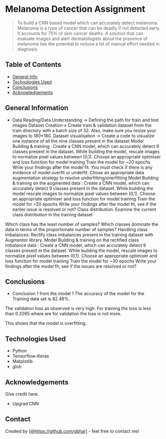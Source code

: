 # Melanoma Detection Assignment
> To build a CNN based model which can accurately detect melanoma. Melanoma is a type of cancer that can be deadly if not detected early. It accounts for 75% of skin cancer deaths. A solution that can evaluate images and alert dermatologists about the presence of melanoma has the potential to reduce a lot of manual effort needed in diagnosis.


## Table of Contents
* [General Info](#general-information)
* [Technologies Used](#technologies-used)
* [Conclusions](#conclusions)
* [Acknowledgements](#acknowledgements)

<!-- You can include any other section that is pertinent to your problem -->

## General Information
- Data Reading/Data Understanding → Defining the path for train and test images Dataset Creation→ Create train & validation dataset from the train directory with a batch size of 32. Also, make sure you resize your images to 180*180. Dataset visualisation → Create a code to visualize one instance of all the nine classes present in the dataset Model Building & training : Create a CNN model, which can accurately detect 9 classes present in the dataset. While building the model, rescale images to normalize pixel values between (0,1). Choose an appropriate optimiser and loss function for model training Train the model for ~20 epochs Write your findings after the model fit. You must check if there is any evidence of model overfit or underfit. Chose an appropriate data augmentation strategy to resolve underfitting/overfitting Model Building & training on the augmented data : Create a CNN model, which can accurately detect 9 classes present in the dataset. While building the model rescale images to normalize pixel values between (0,1). Choose an appropriate optimiser and loss function for model training Train the model for ~20 epochs Write your findings after the model fit, see if the earlier issue is resolved or not? Class distribution: Examine the current class distribution in the training dataset

Which class has the least number of samples?
Which classes dominate the data in terms of the proportionate number of samples? Handling class imbalances: Rectify class imbalances present in the training dataset with Augmentor library. Model Building & training on the rectified class imbalance data : Create a CNN model, which can accurately detect 9 classes present in the dataset. While building the model, rescale images to normalize pixel values between (0,1). Choose an appropriate optimiser and loss function for model training Train the model for ~30 epochs Write your findings after the model fit, see if the issues are resolved or not?

<!-- You don't have to answer all the questions - just the ones relevant to your project. -->

## Conclusions
- Conclusion 1 from the model 1 The accuracy of the model for the Training data set is 82.48%.

The validation loss as observed is very high. For training the loss is less than 0.3265 where are for validation the loss is not more.

This shows that the model is overfitting.

<!-- You don't have to answer all the questions - just the ones relevant to your project. -->


## Technologies Used
- Python
- Tensorflow-Keras
- Matplotlib
- glob

<!-- As the libraries versions keep on changing, it is recommended to mention the version of library used in this project -->

## Acknowledgements
Give credit here.
- Upgrad CNN

## Contact
Created by [@https://github.com/gbhar] - feel free to contact me!


<!-- Optional -->
<!-- ## License -->
<!-- This project is open source and available under the [... License](). -->

<!-- You don't have to include all sections - just the one's relevant to your project -->